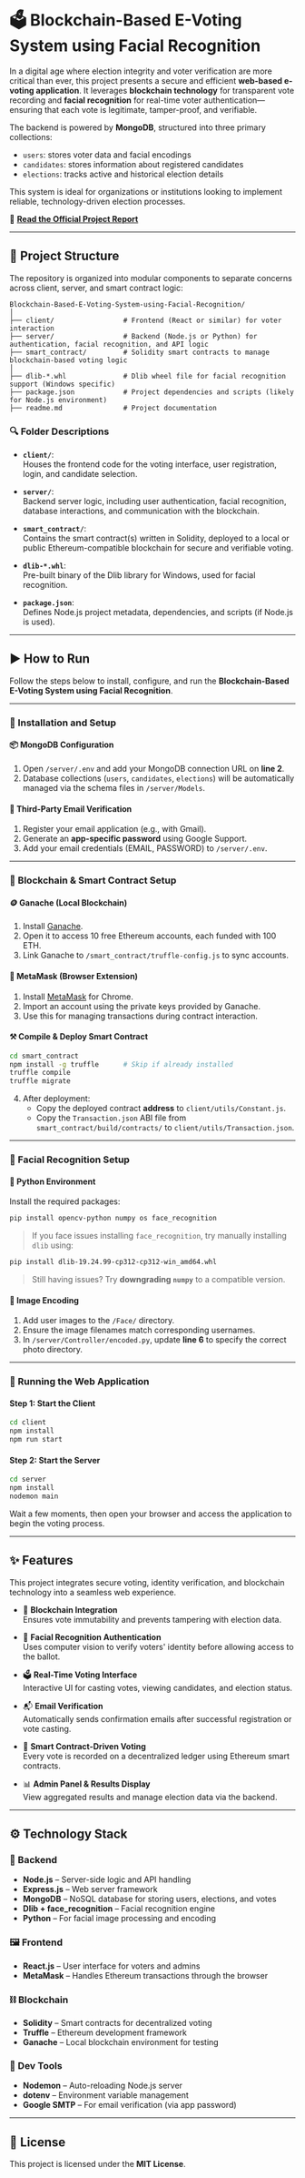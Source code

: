 # 🗳️ Blockchain-Based E-Voting System using Facial Recognition

In a digital age where election integrity and voter verification are more critical than ever, this project presents a secure and efficient **web-based e-voting application**. It leverages **blockchain technology** for transparent vote recording and **facial recognition** for real-time voter authentication—ensuring that each vote is legitimate, tamper-proof, and verifiable.

The backend is powered by **MongoDB**, structured into three primary collections:
- `users`: stores voter data and facial encodings
- `candidates`: stores information about registered candidates
- `elections`: tracks active and historical election details

This system is ideal for organizations or institutions looking to implement reliable, technology-driven election processes.

📄 **[Read the Official Project Report](https://docs.google.com/document/d/1k7lf8o5dhVp0AC389TcDwiigGQ0nUTjB/edit?usp=sharing&ouid=115487462551101368253&rtpof=true&sd=true)**

---

## 📁 Project Structure

The repository is organized into modular components to separate concerns across client, server, and smart contract logic:

```
Blockchain-Based-E-Voting-System-using-Facial-Recognition/
│
├── client/                 # Frontend (React or similar) for voter interaction
├── server/                 # Backend (Node.js or Python) for authentication, facial recognition, and API logic
├── smart_contract/         # Solidity smart contracts to manage blockchain-based voting logic
│
├── dlib-*.whl              # Dlib wheel file for facial recognition support (Windows specific)
├── package.json            # Project dependencies and scripts (likely for Node.js environment)
├── readme.md               # Project documentation
```

### 🔍 Folder Descriptions

- **`client/`**:  
  Houses the frontend code for the voting interface, user registration, login, and candidate selection.

- **`server/`**:  
  Backend server logic, including user authentication, facial recognition, database interactions, and communication with the blockchain.

- **`smart_contract/`**:  
  Contains the smart contract(s) written in Solidity, deployed to a local or public Ethereum-compatible blockchain for secure and verifiable voting.

- **`dlib-*.whl`**:  
  Pre-built binary of the Dlib library for Windows, used for facial recognition.

- **`package.json`**:  
  Defines Node.js project metadata, dependencies, and scripts (if Node.js is used).

---

## ▶️ How to Run

Follow the steps below to install, configure, and run the **Blockchain-Based E-Voting System using Facial Recognition**.

---

### 🧩 Installation and Setup

#### 📦 MongoDB Configuration
1. Open `/server/.env` and add your MongoDB connection URL on **line 2**.
2. Database collections (`users`, `candidates`, `elections`) will be automatically managed via the schema files in `/server/Models`.

#### 📧 Third-Party Email Verification
1. Register your email application (e.g., with Gmail).
2. Generate an **app-specific password** using Google Support.
3. Add your email credentials (EMAIL, PASSWORD) to `/server/.env`.

---

### 🔗 Blockchain & Smart Contract Setup

#### 🪙 Ganache (Local Blockchain)
1. Install [Ganache](https://trufflesuite.com/ganache/).
2. Open it to access 10 free Ethereum accounts, each funded with 100 ETH.
3. Link Ganache to `/smart_contract/truffle-config.js` to sync accounts.

#### 🦊 MetaMask (Browser Extension)
1. Install [MetaMask](https://metamask.io/) for Chrome.
2. Import an account using the private keys provided by Ganache.
3. Use this for managing transactions during contract interaction.

#### ⚒️ Compile & Deploy Smart Contract
```bash
cd smart_contract
npm install -g truffle      # Skip if already installed
truffle compile
truffle migrate
```
4. After deployment:
   - Copy the deployed contract **address** to `client/utils/Constant.js`.
   - Copy the `Transaction.json` ABI file from `smart_contract/build/contracts/` to `client/utils/Transaction.json`.

---

### 🧠 Facial Recognition Setup

#### 🐍 Python Environment
Install the required packages:

```bash
pip install opencv-python numpy os face_recognition
```

> If you face issues installing `face_recognition`, try manually installing `dlib` using:
```bash
pip install dlib-19.24.99-cp312-cp312-win_amd64.whl
```
> Still having issues? Try **downgrading `numpy`** to a compatible version.

#### 📸 Image Encoding
1. Add user images to the `/Face/` directory.
2. Ensure the image filenames match corresponding usernames.
3. In `/server/Controller/encoded.py`, update **line 6** to specify the correct photo directory.

---

### 🚀 Running the Web Application

#### Step 1: Start the Client
```bash
cd client
npm install
npm run start
```

#### Step 2: Start the Server
```bash
cd server
npm install
nodemon main
```

Wait a few moments, then open your browser and access the application to begin the voting process.

---
## ✨ Features

This project integrates secure voting, identity verification, and blockchain technology into a seamless web experience.

- 🔐 **Blockchain Integration**  
  Ensures vote immutability and prevents tampering with election data.

- 👤 **Facial Recognition Authentication**  
  Uses computer vision to verify voters' identity before allowing access to the ballot.

- 🗳️ **Real-Time Voting Interface**  
  Interactive UI for casting votes, viewing candidates, and election status.

- 📬 **Email Verification**  
  Automatically sends confirmation emails after successful registration or vote casting.

- 🧾 **Smart Contract-Driven Voting**  
  Every vote is recorded on a decentralized ledger using Ethereum smart contracts.

- 📊 **Admin Panel & Results Display**  
  View aggregated results and manage election data via the backend.

---

## ⚙️ Technology Stack

### 🧠 Backend
- **Node.js** – Server-side logic and API handling
- **Express.js** – Web server framework
- **MongoDB** – NoSQL database for storing users, elections, and votes
- **Dlib + face_recognition** – Facial recognition engine
- **Python** – For facial image processing and encoding

### 🖼️ Frontend
- **React.js** – User interface for voters and admins
- **MetaMask** – Handles Ethereum transactions through the browser

### ⛓️ Blockchain
- **Solidity** – Smart contracts for decentralized voting
- **Truffle** – Ethereum development framework
- **Ganache** – Local blockchain environment for testing

### 🔧 Dev Tools
- **Nodemon** – Auto-reloading Node.js server
- **dotenv** – Environment variable management
- **Google SMTP** – For email verification (via app password)

---
## 📝 License

This project is licensed under the **MIT License**.